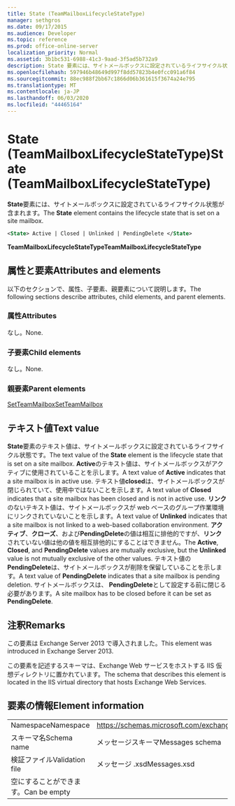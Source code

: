 ```yaml
---
title: State (TeamMailboxLifecycleStateType)
manager: sethgros
ms.date: 09/17/2015
ms.audience: Developer
ms.topic: reference
ms.prod: office-online-server
localization_priority: Normal
ms.assetid: 3b1bc531-6988-41c3-9aad-3f5ad5b732a9
description: State 要素には、サイトメールボックスに設定されているライフサイクル状態が含まれます。
ms.openlocfilehash: 597946b48649d997f8dd57823b4e0fcc091a6f84
ms.sourcegitcommit: 88ec988f2bb67c1866d06b361615f3674a24e795
ms.translationtype: MT
ms.contentlocale: ja-JP
ms.lasthandoff: 06/03/2020
ms.locfileid: "44465164"
---
```

# <a name="state-teammailboxlifecyclestatetype"></a><span data-ttu-id="6367b-103">State (TeamMailboxLifecycleStateType)</span><span class="sxs-lookup"><span data-stu-id="6367b-103">State (TeamMailboxLifecycleStateType)</span></span>

<span data-ttu-id="6367b-104">**State**要素には、サイトメールボックスに設定されているライフサイクル状態が含まれます。</span><span class="sxs-lookup"><span data-stu-id="6367b-104">The **State** element contains the lifecycle state that is set on a site mailbox.</span></span> 
  
```XML
<State> Active | Closed | Unlinked | PendingDelete </State>
```

<span data-ttu-id="6367b-105">**TeamMailboxLifecycleStateType**</span><span class="sxs-lookup"><span data-stu-id="6367b-105">**TeamMailboxLifecycleStateType**</span></span>

## <a name="attributes-and-elements"></a><span data-ttu-id="6367b-106">属性と要素</span><span class="sxs-lookup"><span data-stu-id="6367b-106">Attributes and elements</span></span>

<span data-ttu-id="6367b-107">以下のセクションで、属性、子要素、親要素について説明します。</span><span class="sxs-lookup"><span data-stu-id="6367b-107">The following sections describe attributes, child elements, and parent elements.</span></span>
  
### <a name="attributes"></a><span data-ttu-id="6367b-108">属性</span><span class="sxs-lookup"><span data-stu-id="6367b-108">Attributes</span></span>

<span data-ttu-id="6367b-109">なし。</span><span class="sxs-lookup"><span data-stu-id="6367b-109">None.</span></span>
  
### <a name="child-elements"></a><span data-ttu-id="6367b-110">子要素</span><span class="sxs-lookup"><span data-stu-id="6367b-110">Child elements</span></span>

<span data-ttu-id="6367b-111">なし。</span><span class="sxs-lookup"><span data-stu-id="6367b-111">None.</span></span>
  
### <a name="parent-elements"></a><span data-ttu-id="6367b-112">親要素</span><span class="sxs-lookup"><span data-stu-id="6367b-112">Parent elements</span></span>

[<span data-ttu-id="6367b-113">SetTeamMailbox</span><span class="sxs-lookup"><span data-stu-id="6367b-113">SetTeamMailbox</span></span>](setteammailbox.md)
  
## <a name="text-value"></a><span data-ttu-id="6367b-114">テキスト値</span><span class="sxs-lookup"><span data-stu-id="6367b-114">Text value</span></span>

<span data-ttu-id="6367b-115">**State**要素のテキスト値は、サイトメールボックスに設定されているライフサイクル状態です。</span><span class="sxs-lookup"><span data-stu-id="6367b-115">The text value of the **State** element is the lifecycle state that is set on a site mailbox.</span></span> <span data-ttu-id="6367b-116">**Active**のテキスト値は、サイトメールボックスがアクティブに使用されていることを示します。</span><span class="sxs-lookup"><span data-stu-id="6367b-116">A text value of **Active** indicates that a site mailbox is in active use.</span></span> <span data-ttu-id="6367b-117">テキスト値**closed**は、サイトメールボックスが閉じられていて、使用中ではないことを示します。</span><span class="sxs-lookup"><span data-stu-id="6367b-117">A text value of **Closed** indicates that a site mailbox has been closed and is not in active use.</span></span> <span data-ttu-id="6367b-118">**リンク**のないテキスト値は、サイトメールボックスが web ベースのグループ作業環境にリンクされていないことを示します。</span><span class="sxs-lookup"><span data-stu-id="6367b-118">A text value of **Unlinked** indicates that a site mailbox is not linked to a web-based collaboration environment.</span></span> <span data-ttu-id="6367b-119">**アクティブ**、**クローズ**、および**PendingDelete**の値は相互に排他的ですが、**リンク**されていない値は他の値を相互排他的にすることはできません。</span><span class="sxs-lookup"><span data-stu-id="6367b-119">The **Active**, **Closed**, and **PendingDelete** values are mutually exclusive, but the **Unlinked** value is not mutually exclusive of the other values.</span></span> <span data-ttu-id="6367b-120">テキスト値の**PendingDelete**は、サイトメールボックスが削除を保留していることを示します。</span><span class="sxs-lookup"><span data-stu-id="6367b-120">A text value of **PendingDelete** indicates that a site mailbox is pending deletion.</span></span> <span data-ttu-id="6367b-121">サイトメールボックスは、 **PendingDelete**として設定する前に閉じる必要があります。</span><span class="sxs-lookup"><span data-stu-id="6367b-121">A site mailbox has to be closed before it can be set as **PendingDelete**.</span></span>
  
## <a name="remarks"></a><span data-ttu-id="6367b-122">注釈</span><span class="sxs-lookup"><span data-stu-id="6367b-122">Remarks</span></span>

<span data-ttu-id="6367b-123">この要素は Exchange Server 2013 で導入されました。</span><span class="sxs-lookup"><span data-stu-id="6367b-123">This element was introduced in Exchange Server 2013.</span></span>
  
<span data-ttu-id="6367b-124">この要素を記述するスキーマは、Exchange Web サービスをホストする IIS 仮想ディレクトリに置かれています。</span><span class="sxs-lookup"><span data-stu-id="6367b-124">The schema that describes this element is located in the IIS virtual directory that hosts Exchange Web Services.</span></span>
  
## <a name="element-information"></a><span data-ttu-id="6367b-125">要素の情報</span><span class="sxs-lookup"><span data-stu-id="6367b-125">Element information</span></span>

|||
|:-----|:-----|
|<span data-ttu-id="6367b-126">Namespace</span><span class="sxs-lookup"><span data-stu-id="6367b-126">Namespace</span></span>  <br/> |https://schemas.microsoft.com/exchange/services/2006/messages  <br/> |
|<span data-ttu-id="6367b-127">スキーマ名</span><span class="sxs-lookup"><span data-stu-id="6367b-127">Schema name</span></span>  <br/> |<span data-ttu-id="6367b-128">メッセージスキーマ</span><span class="sxs-lookup"><span data-stu-id="6367b-128">Messages schema</span></span>  <br/> |
|<span data-ttu-id="6367b-129">検証ファイル</span><span class="sxs-lookup"><span data-stu-id="6367b-129">Validation file</span></span>  <br/> |<span data-ttu-id="6367b-130">メッセージ .xsd</span><span class="sxs-lookup"><span data-stu-id="6367b-130">Messages.xsd</span></span>  <br/> |
|<span data-ttu-id="6367b-131">空にすることができます。</span><span class="sxs-lookup"><span data-stu-id="6367b-131">Can be empty</span></span>  <br/> ||
   

